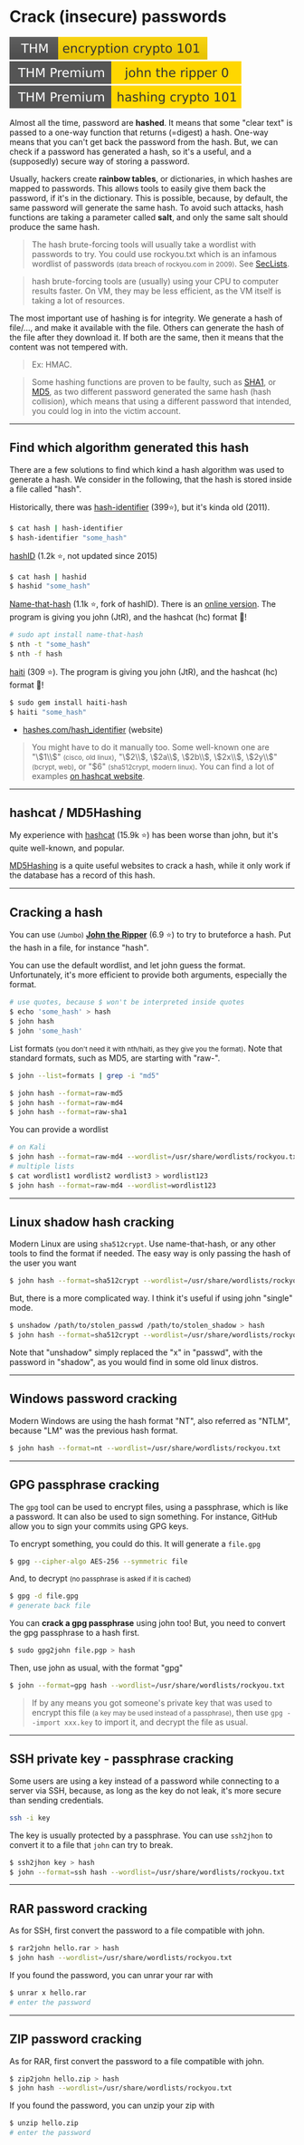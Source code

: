 # Crack (insecure) passwords

[![encryptioncrypto101](../../_badges/encryptioncrypto101.svg)](https://tryhackme.com/room/encryptioncrypto101)
[![johntheripper0](../../_badges/johntheripper0.svg)](https://tryhackme.com/room/johntheripper0)
[![hashingcrypto101](../../_badges/hashingcrypto101.svg)](https://tryhackme.com/room/hashingcrypto101)

<div class="row row-cols-md-2"><div>

Almost all the time, password are **hashed**. It means that some "clear text" is passed to a one-way function that returns (=digest) a hash. One-way means that you can't get back the password from the hash. But, we can check if a password has generated a hash, so it's a useful, and a (supposedly) secure way of storing a password.

Usually, hackers create **rainbow tables**, or dictionaries, in which hashes are mapped to passwords. This allows tools to easily give them back the password, if it's in the dictionary. This is possible, because, by default, the same password will generate the same hash. To avoid such attacks, hash functions are taking a parameter called **salt**, and only the same salt should produce the same hash.

> The hash brute-forcing tools will usually take a wordlist with passwords to try. You could use rockyou.txt which is an infamous wordlist of passwords <small>(data breach of rockyou.com in 2009)</small>. See [SecLists](https://github.com/danielmiessler/SecLists/tree/master/Passwords). 

> hash brute-forcing tools are (usually) using your CPU to computer results faster. On VM, they may be less efficient, as the VM itself is taking a lot of resources.
</div><div>

The most important use of hashing is for integrity. We generate a hash of file/..., and make it available with the file. Others can generate the hash of the file after they download it. If both are the same, then it means that the content was not tempered with.

> Ex: HMAC.
</div></div>

> Some hashing functions are proven to be faulty, such as [SHA1](https://shattered.io/), or [MD5](https://www.mscs.dal.ca/~selinger/md5collision/), as two different password generated the same hash (hash collision), which means that using a different password that intended, you could log in into the victim account.

<hr class="sl">

## Find which algorithm generated this hash

<div class="row row-cols-md-2"><div>

There are a few solutions to find which kind a hash algorithm was used to generate a hash. We consider in the following, that the hash is stored inside a file called "hash".

Historically, there was [hash-identifier](https://github.com/blackploit/hash-identifier) (399⭐), but it's kinda old (2011).

```bash
$ cat hash | hash-identifier
$ hash-identifier "some_hash"
```

[hashID](https://github.com/psypanda/hashID) (1.2k ⭐, not updated since 2015)

```bash
$ cat hash | hashid
$ hashid "some_hash"
```
</div><div>

[Name-that-hash](https://github.com/HashPals/Name-That-Hash) (1.1k ⭐, fork of hashID). There is an [online version](https://nth.skerritt.blog/). The program is giving you john (JtR), and the hashcat (hc) format 🚀! 

```bash
# sudo apt install name-that-hash
$ nth -t "some_hash"
$ nth -f hash
```

[haiti](https://github.com/noraj/haiti/) (309 ⭐). The program is giving you john (JtR), and the hashcat (hc) format 🚀!

```bash
$ sudo gem install haiti-hash
$ haiti "some_hash"
```

* [hashes.com/hash_identifier](https://hashes.com/en/tools/hash_identifier) (website)
</div></div>

> You might have to do it manually too. Some well-known one are "\\$1\\$" <small>(cisco, old linux)</small>, "\\$2\\$, \\$2a\\$, \\$2b\\$, \\$2x\\$, \\$2y\\$" <small>(bcrypt, web)</small>, or "$6" <small>(sha512crypt, modern linux)</small>. You can find a lot of examples [on hashcat website](https://hashcat.net/wiki/doku.php?id=example_hashes).

<hr class="sr">

## hashcat / MD5Hashing

<div class="row row-cols-md-2"><div>

My experience with [hashcat](https://github.com/hashcat/hashcat) (15.9k ⭐) has been worse than john, but it's quite well-known, and popular.
</div><div>

[MD5Hashing](https://md5hashing.net/) is a quite useful websites to crack a hash, while it only work if the database has a record of this hash.
</div></div>

<hr class="sl">

## Cracking a hash

<div class="row row-cols-md-2"><div>

You can use <small>(Jumbo)</small> [**John the Ripper**](https://github.com/openwall/john) (6.9 ⭐) to try to bruteforce a hash. Put the hash in a file, for instance "hash".

You can use the default wordlist, and let john guess the format. Unfortunately, it's more efficient to provide both arguments, especially the format.

```bash
# use quotes, because $ won't be interpreted inside quotes
$ echo 'some_hash' > hash
$ john hash
$ john 'some_hash'
```

List formats <small>(you don't need it with nth/haiti, as they give you the format)</small>. Note that standard formats, such as MD5, are starting with "raw-".

```bash
$ john --list=formats | grep -i "md5"
```

```bash
$ john hash --format=raw-md5
$ john hash --format=raw-md4
$ john hash --format=raw-sha1
```

</div><div>

You can provide a wordlist

```bash
# on Kali
$ john hash --format=raw-md4 --wordlist=/usr/share/wordlists/rockyou.txt
# multiple lists
$ cat wordlist1 wordlist2 wordlist3 > wordlist123
$ john hash --format=raw-md4 --wordlist=wordlist123
```
</div></div>

<hr class="sr">

## Linux shadow hash cracking

<div class="row row-cols-md-2"><div>

Modern Linux are using `sha512crypt`. Use name-that-hash, or any other tools to find the format if needed. The easy way is only passing the hash of the user you want

```bash
$ john hash --format=sha512crypt --wordlist=/usr/share/wordlists/rockyou.txt
```
</div><div>

But, there is a more complicated way. I think it's useful if using john "single" mode.

```bash
$ unshadow /path/to/stolen_passwd /path/to/stolen_shadow > hash
$ john hash --format=sha512crypt --wordlist=/usr/share/wordlists/rockyou.txt
```

Note that "unshadow" simply replaced the "x" in "passwd", with the password in "shadow", as you would find in some old linux distros.
</div></div>

<hr class="sl">

## Windows password cracking

<div class="row row-cols-md-2"><div>

Modern Windows are using the hash format "NT", also referred as "NTLM", because "LM" was the previous hash format.

```bash
$ john hash --format=nt --wordlist=/usr/share/wordlists/rockyou.txt
```
</div><div>
</div></div>

<hr class="sr">

## GPG passphrase cracking

<div class="row row-cols-md-2"><div>

The `gpg` tool can be used to encrypt files, using a passphrase, which is like a password. It can also be used to sign something. For instance, GitHub allow you to sign your commits using GPG keys.

To encrypt something, you could do this. It will generate a `file.gpg`

```bash
$ gpg --cipher-algo AES-256 --symmetric file
```

And, to decrypt <small>(no passphrase is asked if it is cached)</small>

```bash
$ gpg -d file.gpg
# generate back file
```
</div><div>

You can **crack a gpg passphrase** using john too! But, you need to convert the gpg passphrase to a hash first.

```bash
$ sudo gpg2john file.pgp > hash
```

Then, use john as usual, with the format "gpg"

```bash
$ john --format=gpg hash --wordlist=/usr/share/wordlists/rockyou.txt 
```

> If by any means you got someone's private key that was used to encrypt this file <small>(a key may be used instead of a passphrase)</small>, then use `gpg --import xxx.key` to import it, and decrypt the file as usual.
</div></div>

<hr class="sl">

## SSH private key - passphrase cracking

<div class="row row-cols-md-2"><div>

Some users are using a key instead of a password while connecting to a server via SSH, because, as long as the key do not leak, it's more secure than sending credentials.

```bash
ssh -i key
```
</div><div>

The key is usually protected by a passphrase. You can use `ssh2jhon` to convert it to a file that `john` can try to break.

```bash
$ ssh2jhon key > hash
$ john --format=ssh hash --wordlist=/usr/share/wordlists/rockyou.txt
```
</div></div>

<hr class="sr">

## RAR password cracking

<div class="row row-cols-md-2"><div>

As for SSH, first convert the password to a file compatible with john.

```bash
$ rar2john hello.rar > hash
$ john hash --wordlist=/usr/share/wordlists/rockyou.txt
```
</div><div>

If you found the password, you can unrar your rar with

```bash
$ unrar x hello.rar
# enter the password
```
</div></div>

<hr class="sl">

## ZIP password cracking

<div class="row row-cols-md-2"><div>

As for RAR, first convert the password to a file compatible with john.

```bash
$ zip2john hello.zip > hash
$ john hash --wordlist=/usr/share/wordlists/rockyou.txt
```
</div><div>

If you found the password, you can unzip your zip with

```bash
$ unzip hello.zip
# enter the password
```
</div></div>